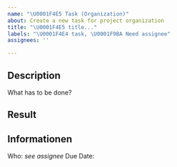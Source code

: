```yaml
---
name: "\U0001F4E5 Task (Organization)"
about: Create a new task for project organization
title: "\U0001F4E5 title..."
labels: "\U0001F4E4 task, \U0001F9BA Need assignee"
assignees: ''

---
```


## Description
What has to be done?

## Result
<!-- Here is enough space to add potential results. Remove this section, if it is not necessary -->

## Informationen
Who: *see assignee*
Due Date: 
